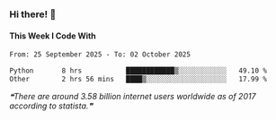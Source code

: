 ### Hi there! 👋

#### This Week I Code With
<!--START_SECTION:waka-->

```txt
From: 25 September 2025 - To: 02 October 2025

Python       8 hrs           ████████████▒░░░░░░░░░░░░   49.10 %
Other        2 hrs 56 mins   ████▒░░░░░░░░░░░░░░░░░░░░   17.99 %
```

<!--END_SECTION:waka-->

<!--STARTS_HERE_QUOTE_README-->
<i>❝There are around  3.58 billion internet users worldwide as of 2017 according to statista.❞</i>
<!--ENDS_HERE_QUOTE_README-->
